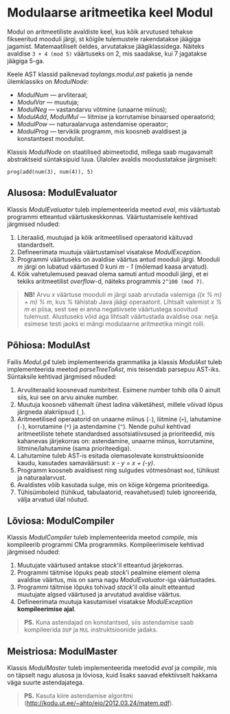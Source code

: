 # Modulaarse aritmeetika keel Modul

Modul on aritmeetiliste avaldiste keel, kus kõik arvutused tehakse fikseeritud mooduli järgi, st kõigile tulemustele rakendatakse jäägiga jagamist. Matemaatiliselt öeldes, arvutatakse jäägiklassidega. Näiteks avaldise `3 + 4 (mod 5)` väärtuseks on 2, mis saadakse, kui 7 jagatakse jäägiga 5-ga.

Keele AST klassid paiknevad *toylangs.modul.ast* paketis ja nende ülemklassiks on *ModulNode*:

-   *ModulNum* — arvliteraal;
-   *ModulVar* — muutuja;
-   *ModulNeg* — vastandarvu võtmine (unaarne miinus);
-   *ModulAdd*, *ModulMul* — liitmise ja korrutamise binaarsed operaatorid;
-   *ModulPow* — naturaalarvuga astendamise operaator;
-   *ModulProg* — terviklik programm, mis koosneb avaldisest ja konstantsest moodulist.

Klassis *ModulNode* on staatilised abimeetodid, millega saab mugavamalt abstraktseid süntaksipuid luua. 
Ülalolev avaldis moodustatakse järgmiselt:

```
prog(add(num(3), num(4)), 5)
```

## Alusosa: ModulEvaluator

Klassis *ModulEvaluator* tuleb implementeerida meetod *eval*, mis väärtustab programmi etteantud väärtuskeskkonnas. 
Väärtustamisele kehtivad järgmised nõuded:

1.  Literaalid, muutujad ja kõik aritmeetilised operaatorid käituvad standardselt.
2.  Defineerimata muutuja väärtustamisel visatakse *ModulException*.
3.  Programmi väärtuseks on avaldise väärtus antud mooduli järgi.
    Mooduli *m* järgi on lubatud väärtused 0 kuni *m - 1* (mõlemad kaasa arvatud).
4.  Kõik vahetulemused peavad olema samuti antud mooduli järgi, et ei tekiks aritmeetilist *overflow*-d, 
    näiteks programmis `2^100 (mod 7)`.

> **NB!** Arvu *x* väärtuse mooduli *m* järgi saab arvutada valemiga *((x % m) + m) % m*, kus *%* tähistab Java jäägi operaatorit. Lihtsalt valemist *x % m* ei piisa, sest see ei anna negatiivsete väärtustega soovitud tulemust.
> Alustuseks võid aga lihtsalt väärtustada avaldise osa: nelja esimese testi jaoks ei mängi modulaarne aritmeetika mingit rolli.

## Põhiosa: ModulAst

Failis *Modul.g4* tuleb implementeerida grammatika ja klassis *ModulAst* tuleb implementeerida meetod *parseTreeToAst*, mis teisendab parsepuu AST-iks. 
Süntaksile kehtivad järgmised nõuded:

1.  Arvuliteraalid koosnevad numbritest. Esimene number tohib olla 0 ainult siis, kui see on arvu ainuke number.
2.  Muutuja koosneb vähemalt ühest ladina väiketähest, millele võivad lõpus järgneda alakriipsud (`_`).
3.  Aritmeetilised operaatorid on unaarne miinus (`-`), liitmine (`+`), lahutamine (`-`), korrutamine (`*`) ja astendamine (`^`). 
    Nende puhul kehtivad aritmeetiliste tehete standardsed assotsiatiivsused ja prioriteedid, mis kahanevas järjekorras on: 
    astendamine, unaarne miinus, korrutamine, liitmine/lahutamine (sama prioriteediga).
4.  Lahutamine tuleb AST-is esitada olemasolevate konstruktsioonide kaudu, kasutades samaväärsust: *x - y = x + (-y)*.
5.  Programm koosneb avaldisest ning sulgudes võtmesõnast `mod`, tühikust ja naturaalarvust.
6.  Avaldistes võib kasutada sulge, mis on kõige kõrgema prioriteediga.
7.  Tühisümboleid (tühikud, tabulaatorid, reavahetused) tuleb ignoreerida, välja arvatud ülal nõutud.

## Lõviosa: ModulCompiler

Klassis *ModulCompiler* tuleb implementeerida meetod *compile*, mis kompileerib programmi CMa programmiks. 
Kompileerimisele kehtivad järgmised nõuded:

1.  Muutujate väärtused antakse *stack*'il etteantud järjekorras.
2.  Programmi täitmise lõpuks peab *stack*'i pealmine element olema avaldise väärtus, mis on sama nagu *ModulEvaluator*-iga väärtustades.
3.  Programmi täitmise lõpuks tohivad *stack*'il olla ainult etteantud muutujate algsed väärtused ja arvutatud avaldise väärtus.
4.  Defineerimata muutuja kasutamisel visatakse *ModulException* **kompileerimise ajal**.

> **PS.** Kuna astendajad on konstantsed, siis astendamise saab kompileerida `DUP` ja `MUL` instruktsioonide jadaks.

## Meistriosa: ModulMaster

Klassis *ModulMaster* tuleb implementeerida meetodid *eval* ja *compile*, mis on täpselt nagu alusosa ja lõviosa, kuid lisaks saavad efektiivselt hakkama väga suurte astendajatega.

> **PS.** Kasuta kiire astendamise algoritmi (<http://kodu.ut.ee/~ahto/eio/2012.03.24/matem.pdf>).
